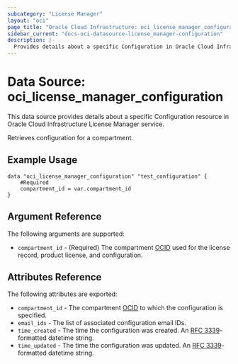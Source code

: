 ```yaml
---
subcategory: "License Manager"
layout: "oci"
page_title: "Oracle Cloud Infrastructure: oci_license_manager_configuration"
sidebar_current: "docs-oci-datasource-license_manager-configuration"
description: |-
  Provides details about a specific Configuration in Oracle Cloud Infrastructure License Manager service
---
```


# Data Source: oci_license_manager_configuration
This data source provides details about a specific Configuration resource in Oracle Cloud Infrastructure License Manager service.

Retrieves configuration for a compartment.

## Example Usage

```hcl
data "oci_license_manager_configuration" "test_configuration" {
	#Required
	compartment_id = var.compartment_id
}
```

## Argument Reference

The following arguments are supported:

* `compartment_id` - (Required) The compartment [OCID](https://docs.cloud.oracle.com/iaas/Content/General/Concepts/identifiers.htm) used for the license record, product license, and configuration. 


## Attributes Reference

The following attributes are exported:

* `compartment_id` - The compartment [OCID](https://docs.cloud.oracle.com/iaas/Content/General/Concepts/identifiers.htm) to which the configuration is specified. 
* `email_ids` - The list of associated configuration email IDs.
* `time_created` - The time the configuration was created. An [RFC 3339](https://tools.ietf.org/html/rfc3339)-formatted datetime string.
* `time_updated` - The time the configuration was updated. An [RFC 3339](https://tools.ietf.org/html/rfc3339)-formatted datetime string.

